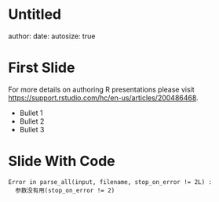 Untitled
========================================================
author: 
date: 
autosize: true

First Slide
========================================================

For more details on authoring R presentations please visit <https://support.rstudio.com/hc/en-us/articles/200486468>.

- Bullet 1
- Bullet 2
- Bullet 3

Slide With Code
========================================================





```
Error in parse_all(input, filename, stop_on_error != 2L) : 
  参数没有用(stop_on_error != 2)
```
